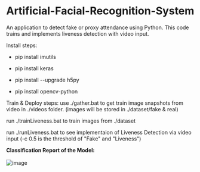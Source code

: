 # Artificial-Facial-Recognition-System
An application to detect fake or proxy attendance using Python.
This code trains and implements liveness detection with video input.

Install steps:

* pip install imutils

* pip install keras

* pip install --upgrade h5py

* pip install opencv-python

Train & Deploy steps:
use ./gather.bat to get train image snapshots from video in ./videos folder. (images will be stored in ./dataset/fake & real)

run ./trainLiveness.bat to train images from ./dataset

run ./runLiveness.bat to see implementaion of Liveness Detection via video input (-c 0.5 is the threshold of "Fake" and "Liveness")

**Classification Report of the Model:**
<br>
<br>
![image](https://user-images.githubusercontent.com/55009076/158629960-beed50a3-c785-41d7-824b-59e113e35843.png)





 
  
 
 
  
  
 




